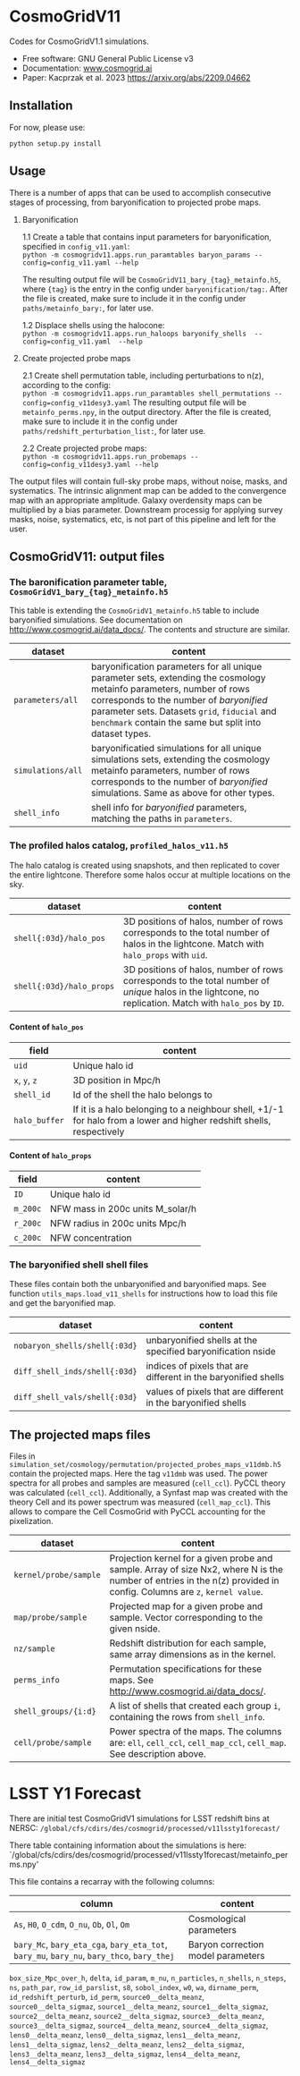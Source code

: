 # CosmoGridV11

Codes for CosmoGridV1.1 simulations.

* Free software: GNU General Public License v3
* Documentation: www.cosmogrid.ai 
* Paper: Kacprzak et al. 2023 https://arxiv.org/abs/2209.04662


## Installation

For now, please use:

``python setup.py install``



## Usage


There is a number of apps that can be used to accomplish consecutive stages of processing, from baryonification to projected probe maps.

1)  Baryonification      

    1.1 Create a table that contains input parameters for baryonification, specified in `config_v11.yaml`:      
    ``python -m cosmogridv11.apps.run_paramtables baryon_params --config=config_v11.yaml --help``     
    
    The resulting output file will be `CosmoGridV11_bary_{tag}_metainfo.h5`, where `{tag}` is the entry in the config under `baryonification/tag:`.
    After the file is created, make sure to include it in the config under `paths/metainfo_bary:`, for later use.

    1.2 Displace shells using the halocone:      
    ``python -m cosmogridv11.apps.run_haloops baryonify_shells  --config=config_v11.yaml  --help``     

3)  Create projected probe maps      

    2.1 Create shell permutation table, including perturbations to n(z), according to the config:      
    ``python -m cosmogridv11.apps.run_paramtables shell_permutations --config=config_v11desy3.yaml``
    The resulting output file will be `metainfo_perms.npy`, in the output directory.
    After the file is created, make sure to include it in the config under `paths/redshift_perturbation_list:`, for later use.
    
    2.2 Create projected probe maps:      
     ``python -m cosmogridv11.apps.run_probemaps --config=config_v11desy3.yaml --help``      

The output files will contain full-sky probe maps, without noise, masks, and systematics.
The intrinsic alignment map can be added to the convergence map with an appropriate amplitude.
Galaxy overdensity maps can be multiplied by a bias parameter.
Downstream processig for applying survey masks, noise, systematics, etc, is not part of this pipeline and left for the user.


## CosmoGridV11: output files


### The baronification parameter table, `CosmoGridV1_bary_{tag}_metainfo.h5`

This table is extending the `CosmoGridV1_metainfo.h5` table to include baryonified simulations.
See documentation on http://www.cosmogrid.ai/data_docs/.
The contents and structure are similar.

| dataset | content |
| ------------- | ------------- | 
| `parameters/all` | baryonification parameters for all unique parameter sets, extending the cosmology metainfo parameters, number of rows corresponds to the number of *baryonified* parameter sets. Datasets `grid`, `fiducial` and `benchmark` contain the same but split into dataset types. | 
| `simulations/all` | baryonificatied simulations for all unique simulations sets, extending the cosmology metainfo parameters, number of rows corresponds to the number of *baryonified* simulations. Same as above for other types. |
| `shell_info` | shell info for *baryonified* parameters, matching the paths in `parameters`.  |


### The profiled halos catalog, `profiled_halos_v11.h5`

The halo catalog is created using snapshots, and then replicated to cover the entire lightcone. 
Therefore some halos occur at multiple locations on the sky.

| dataset | content |
| ------------- | ------------- | 
| `shell{:03d}/halo_pos` | 3D positions of halos, number of rows corresponds to the total number of halos in the lightcone. Match with `halo_props` with `uid`. | 
| `shell{:03d}/halo_props` | 3D positions of halos, number of rows corresponds to the total number of *unique* halos in the lightcone, no replication. Match with `halo_pos` by `ID`. | 


#### Content of `halo_pos`

| field | content |
| ------------- | ------------- | 
| `uid` | Unique halo id |
| `x`, `y`, `z` | 3D position in Mpc/h |
| `shell_id` | Id of the shell the halo belongs to |
| `halo_buffer` | If it is a halo belonging to a neighbour shell, +1/-1 for halo from a lower and higher redshift shells, respectively |

#### Content of `halo_props`

| field | content |
| ------------- | ------------- | 
| `ID` | Unique halo id |
| `m_200c` | NFW mass in 200c units M_solar/h |
| `r_200c` | NFW radius in 200c units Mpc/h |
| `c_200c` | NFW concentration |



### The baryonified shell shell files

These files contain both the unbaryonified and baryonified maps.
See function `utils_maps.load_v11_shells` for instructions how to load this file and get the baryonified map.

| dataset | content |
| ------------- | ------------- | 
| `nobaryon_shells/shell{:03d}` | unbaryonified shells at the specified baryonification nside |
| `diff_shell_inds/shell{:03d}` | indices of pixels that are different in the baryonified shells  |
| `diff_shell_vals/shell{:03d}` | values of pixels that are different in the baryonified shells  |


## The projected maps files

Files in `simulation_set/cosmology/permutation/projected_probes_maps_v11dmb.h5` contain the projected maps. Here the tag `v11dmb` was used.
The power spectra for all probes and samples are measured (`cell_ccl`). 
PyCCL theory was calculated (`cell_ccl`).
Additionally, a Synfast map was created with the theory Cell and its power spectrum was measured (`cell_map_ccl`).
This allows to compare the Cell CosmoGrid with PyCCL accounting for the pixelization.

| dataset | content |
| ------------- | ------------- | 
| `kernel/probe/sample` | Projection kernel for a given probe and sample. Array of size Nx2, where N is the number of entries in the n(z) provided in config. Columns are `z`, `kernel value`. |
| `map/probe/sample` | Projected map for a given probe and sample. Vector corresponding to the given nside.  |
| `nz/sample` | Redshift distribution for each sample, same array dimensions as in the kernel. |
| `perms_info` | Permutation specifications for these maps. See http://www.cosmogrid.ai/data_docs/. |
| `shell_groups/{i:d}` | A list of shells that created each group `i`, containing the rows from `shell_info`. |
| `cell/probe/sample` | Power spectra of the maps. The columns are: `ell`, `cell_ccl`, `cell_map_ccl`, `cell_map`. See description above. |

# LSST Y1 Forecast

There are initial test CosmoGridV1 simulations for LSST redshift bins at NERSC: `/global/cfs/cdirs/des/cosmogrid/processed/v11lssty1forecast/`

There table containing information about the simulations is here:
`/global/cfs/cdirs/des/cosmogrid/processed/v11lssty1forecast/metainfo_perms.npy'

This file contains a recarray with the following columns:

| column | content |
| ------------- | ------------- | 
| `As`, `H0`, `O_cdm`, `O_nu`, `Ob`, `Ol`, `Om` | Cosmological parameters |
| `bary_Mc`, `bary_eta_cga`, `bary_eta_tot`, `bary_mu`, `bary_nu`, `bary_thco`, `bary_thej` | Baryon correction model parameters | `benchmark_type` | Grid and fiducial simulations contain `none` in this field. For benchmark simulaitons, this specifies the type of benchmark: `box_size`, `fiducial_bench`, `particle_count`, `redshift_resolution` |


`box_size_Mpc_over_h`, `delta`, `id_param`, `m_nu`, `n_particles`, `n_shells`, `n_steps`, `ns`, `path_par`, `row_id_parslist`, `s8`, `sobol_index`, `w0`, `wa`, `dirname_perm`, `id_redshift_perturb`, `id_perm`, `source0__delta_meanz`, `source0__delta_sigmaz`, `source1__delta_meanz`, `source1__delta_sigmaz`, `source2__delta_meanz`, `source2__delta_sigmaz`, `source3__delta_meanz`, `source3__delta_sigmaz`, `source4__delta_meanz`, `source4__delta_sigmaz`, `lens0__delta_meanz`, `lens0__delta_sigmaz`, `lens1__delta_meanz`, `lens1__delta_sigmaz`, `lens2__delta_meanz`, `lens2__delta_sigmaz`, `lens3__delta_meanz`, `lens3__delta_sigmaz`, `lens4__delta_meanz`, `lens4__delta_sigmaz`

